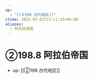 ```yaml
---
up:
  - "[[②198 古代地区]]"
ctime: 2025-03-01T13:11:33+08:00
aliases:
  - 阿拉伯帝国
---
```


# ②198.8 阿拉伯帝国

- up: [[②198 古代地区]]
